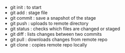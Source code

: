 - git init : to start
- git add <file name> : stage file
- git commit : save a snapshot of the stage
- git push : uploads to remote directory
- git status : checks which files are changed or staged
- git diff : lists changes between two commits
- git pull : downloads changes from remote repo 
- git clone : copies remote repo locally 
